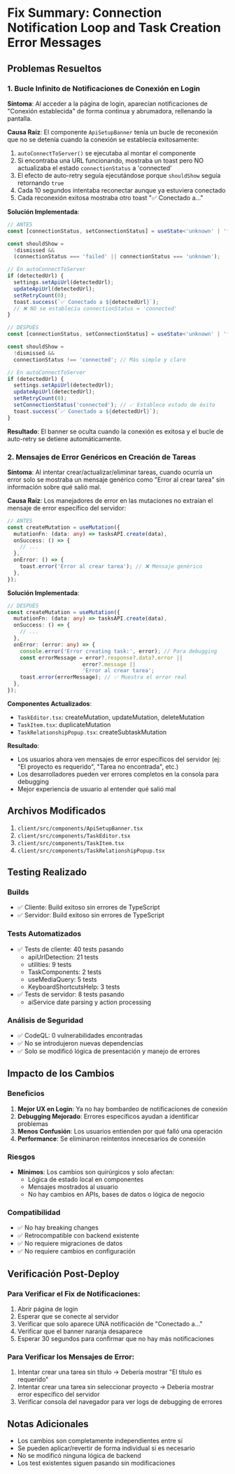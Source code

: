 # Fix Summary: Connection Notification Loop and Task Creation Error Messages

## Problemas Resueltos

### 1. Bucle Infinito de Notificaciones de Conexión en Login

**Síntoma**: Al acceder a la página de login, aparecían notificaciones de "Conexión establecida" de forma continua y abrumadora, rellenando la pantalla.

**Causa Raíz**: 
El componente `ApiSetupBanner` tenía un bucle de reconexión que no se detenía cuando la conexión se establecía exitosamente:

1. `autoConnectToServer()` se ejecutaba al montar el componente
2. Si encontraba una URL funcionando, mostraba un toast pero NO actualizaba el estado `connectionStatus` a 'connected'
3. El efecto de auto-retry seguía ejecutándose porque `shouldShow` seguía retornando `true`
4. Cada 10 segundos intentaba reconectar aunque ya estuviera conectado
5. Cada reconexión exitosa mostraba otro toast "✅ Conectado a..."

**Solución Implementada**:

```typescript
// ANTES
const [connectionStatus, setConnectionStatus] = useState<'unknown' | 'failed'>('unknown');

const shouldShow = 
  !dismissed && 
  (connectionStatus === 'failed' || connectionStatus === 'unknown');

// En autoConnectToServer
if (detectedUrl) {
  settings.setApiUrl(detectedUrl);
  updateApiUrl(detectedUrl);
  setRetryCount(0);
  toast.success(`✅ Conectado a ${detectedUrl}`);
  // ❌ NO se establecía connectionStatus = 'connected'
}

// DESPUÉS
const [connectionStatus, setConnectionStatus] = useState<'unknown' | 'failed' | 'connected'>('unknown');

const shouldShow = 
  !dismissed && 
  connectionStatus !== 'connected'; // Más simple y claro

// En autoConnectToServer
if (detectedUrl) {
  settings.setApiUrl(detectedUrl);
  updateApiUrl(detectedUrl);
  setRetryCount(0);
  setConnectionStatus('connected'); // ✅ Establece estado de éxito
  toast.success(`✅ Conectado a ${detectedUrl}`);
}
```

**Resultado**: El banner se oculta cuando la conexión es exitosa y el bucle de auto-retry se detiene automáticamente.

### 2. Mensajes de Error Genéricos en Creación de Tareas

**Síntoma**: Al intentar crear/actualizar/eliminar tareas, cuando ocurría un error solo se mostraba un mensaje genérico como "Error al crear tarea" sin información sobre qué salió mal.

**Causa Raíz**: 
Los manejadores de error en las mutaciones no extraían el mensaje de error específico del servidor:

```typescript
// ANTES
const createMutation = useMutation({
  mutationFn: (data: any) => tasksAPI.create(data),
  onSuccess: () => {
    // ...
  },
  onError: () => {
    toast.error('Error al crear tarea'); // ❌ Mensaje genérico
  },
});
```

**Solución Implementada**:

```typescript
// DESPUÉS
const createMutation = useMutation({
  mutationFn: (data: any) => tasksAPI.create(data),
  onSuccess: () => {
    // ...
  },
  onError: (error: any) => {
    console.error('Error creating task:', error); // Para debugging
    const errorMessage = error?.response?.data?.error || 
                        error?.message || 
                        'Error al crear tarea';
    toast.error(errorMessage); // ✅ Muestra el error real
  },
});
```

**Componentes Actualizados**:
- `TaskEditor.tsx`: createMutation, updateMutation, deleteMutation
- `TaskItem.tsx`: duplicateMutation
- `TaskRelationshipPopup.tsx`: createSubtaskMutation

**Resultado**: 
- Los usuarios ahora ven mensajes de error específicos del servidor (ej: "El proyecto es requerido", "Tarea no encontrada", etc.)
- Los desarrolladores pueden ver errores completos en la consola para debugging
- Mejor experiencia de usuario al entender qué salió mal

## Archivos Modificados

1. `client/src/components/ApiSetupBanner.tsx`
2. `client/src/components/TaskEditor.tsx`
3. `client/src/components/TaskItem.tsx`
4. `client/src/components/TaskRelationshipPopup.tsx`

## Testing Realizado

### Builds
- ✅ Cliente: Build exitoso sin errores de TypeScript
- ✅ Servidor: Build exitoso sin errores de TypeScript

### Tests Automatizados
- ✅ Tests de cliente: 40 tests pasando
  - apiUrlDetection: 21 tests
  - utilities: 9 tests
  - TaskComponents: 2 tests
  - useMediaQuery: 5 tests
  - KeyboardShortcutsHelp: 3 tests
- ✅ Tests de servidor: 8 tests pasando
  - aiService date parsing y action processing

### Análisis de Seguridad
- ✅ CodeQL: 0 vulnerabilidades encontradas
- ✅ No se introdujeron nuevas dependencias
- ✅ Solo se modificó lógica de presentación y manejo de errores

## Impacto de los Cambios

### Beneficios
1. **Mejor UX en Login**: Ya no hay bombardeo de notificaciones de conexión
2. **Debugging Mejorado**: Errores específicos ayudan a identificar problemas
3. **Menos Confusión**: Los usuarios entienden por qué falló una operación
4. **Performance**: Se eliminaron reintentos innecesarios de conexión

### Riesgos
- **Mínimos**: Los cambios son quirúrgicos y solo afectan:
  - Lógica de estado local en componentes
  - Mensajes mostrados al usuario
  - No hay cambios en APIs, bases de datos o lógica de negocio

### Compatibilidad
- ✅ No hay breaking changes
- ✅ Retrocompatible con backend existente
- ✅ No requiere migraciones de datos
- ✅ No requiere cambios en configuración

## Verificación Post-Deploy

### Para Verificar el Fix de Notificaciones:
1. Abrir página de login
2. Esperar que se conecte al servidor
3. Verificar que solo aparece UNA notificación de "Conectado a..."
4. Verificar que el banner naranja desaparece
5. Esperar 30 segundos para confirmar que no hay más notificaciones

### Para Verificar los Mensajes de Error:
1. Intentar crear una tarea sin título → Debería mostrar "El título es requerido"
2. Intentar crear una tarea sin seleccionar proyecto → Debería mostrar error específico del servidor
3. Verificar consola del navegador para ver logs de debugging de errores

## Notas Adicionales

- Los cambios son completamente independientes entre sí
- Se pueden aplicar/revertir de forma individual si es necesario
- No se modificó ninguna lógica de backend
- Los test existentes siguen pasando sin modificaciones

